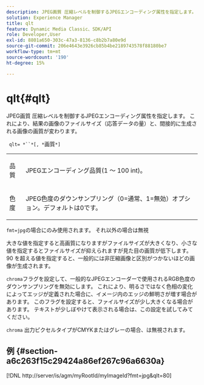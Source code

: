 ```yaml
---
description: JPEG画質 圧縮レベルを制御するJPEGエンコーディング属性を指定します。 これにより、結果の画像のファイルサイズ（応答データの量）と、間接的に生成される画像の画質が変わります。
solution: Experience Manager
title: qlt
feature: Dynamic Media Classic、SDK/API
role: Developer,User
exl-id: 8801a650-303c-47a3-8136-c8b2b7a80e9d
source-git-commit: 206e4643e3926cb85b4be2189743578f88180be7
workflow-type: tm+mt
source-wordcount: '190'
ht-degree: 15%

---
```


# qlt{#qlt}

JPEG画質 圧縮レベルを制御するJPEGエンコーディング属性を指定します。 これにより、結果の画像のファイルサイズ（応答データの量）と、間接的に生成される画像の画質が変わります。

` qlt= *``*[, *`画質`*]`

<table id="simpletable_D080D15922CE4EF4B707282A4D45739A"> 
 <tr class="strow"> 
  <td class="stentry"> <p> <span class="codeph"> <span class="varname"> 品質  </span> </span> </p> </td> 
  <td class="stentry"> <p>JPEGエンコーディング品質(1 ～ 100 int)。 </p> </td> 
 </tr> 
 <tr class="strow"> 
  <td class="stentry"> <p> <span class="codeph"> <span class="varname"> 色度  </span> </span> </p> </td> 
  <td class="stentry"> <p>JPEG色度のダウンサンプリング（0=通常、1=無効）オプション。デフォルトは0です。 </p> </td> 
 </tr> 
</table>

`fmt=jpg`の場合にのみ使用されます。 それ以外の場合は無視

大きな値を指定すると高画質になりますがファイルサイズが大きくなり、小さな値を指定するとファイルサイズが抑えられますが見た目の画質が低下します。90 を超える値を指定すると、一般的には非圧縮画像と区別がつかないほどの画像が生成されます。

`chroma`フラグを設定して、一般的なJPEGエンコーダーで使用されるRGB色度のダウンサンプリングを無効にします。 これにより、明るさではなく色相の変化によってエッジが定義された場合に、イメージ内のエッジの鮮明さが増す場合があります。 このフラグを設定すると、ファイルサイズが少し大きくなる場合があります。 テキストが少しぼやけて表示される場合は、この設定を試してみてください。

`chroma` 出力ピクセルタイプがCMYKまたはグレーの場合、は無視されます。

## 例 {#section-a6c263f15c29424a86ef267c96a6630a}

[!DNL http://server/is/agm/myRootId/myImageId?fmt=jpg&qlt=80]
